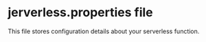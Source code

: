 # jerverless.properties file

This file stores configuration details about your serverless function.
